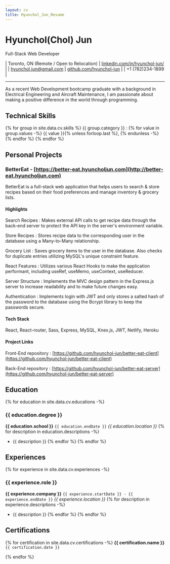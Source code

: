 ```yaml
---
layout: cv
title: Hyunchol_Jun_Resume
---
```

# Hyunchol(Chol) Jun

Full-Stack Web Developer

| Toronto, ON (Remote / Open to Relocation) | [linkedin.com/in/hyunchol-jun/](https://www.linkedin.com/in/hyunchol-jun/) |
| hyunchol.jun@gmail.com | [github.com/hyunchol-jun](https://github.com/hyunchol-jun) |
| +1 (782)234-1899 |

---

As a recent Web Development bootcamp graduate with a background in Electrical Engineering and Aircraft Maintenance, I am passionate about making a positive difference in the world through programming.

## Technical Skills
{% for group in site.data.cv.skills %}
{{ group.category }}
: 
    {% for value in group.values -%} 
        {{ value }}{% unless forloop.last %}, {% endunless -%}
    {% endfor %}
{% endfor %}

## Personal Projects

### BetterEat - [https://better-eat.hyuncholjun.com](http://better-eat.hyuncholjun.com)
BetterEat is a full-stack web application that helps users to search & store recipes based on their food preferences and manage inventory & grocery lists.

#### Highlights
Search Recipes
: Makes external API calls to get recipe data through the back-end server to protect the API key in the server's environment variable.

Store Recipes
: Stores recipe data to the corresponding user in the database using a Many-to-Many relationship.

Grocery List
: Saves grocery items to the user in the database. Also checks for duplicate entries utilizing MySQL's unique constraint feature.

React Features
: Utilizes various React Hooks to make the application performant, including useRef, useMemo, useContext, useReducer.

Server Structure
: Implements the MVC design pattern in the Express.js server to increase readability and to make future changes easy.

Authentication
: Implements login with JWT and only stores a salted hash of the password to the database using the Bcrypt library to keep the passwords secure.

#### Tech Stack
React, React-router, Sass, Express, MySQL, Knex.js, JWT, Netlify, Heroku

#### Project Links 

Front-End repository
: [https://github.com/hyunchol-jun/better-eat-client](https://github.com/hyunchol-jun/better-eat-client)

Back-End repository
: [https://github.com/hyunchol-jun/better-eat-server](https://github.com/hyunchol-jun/better-eat-server)


## Education

{% for education in site.data.cv.educations -%}
### {{ education.degree }}
**{{ education.school }}**
`{{ education.endDate }}`
*{{ education.location }}*
{% for description in education.descriptions -%}
- {{ description }}
{% endfor %}
{% endfor %}


## Experiences

{% for experience in site.data.cv.experiences -%}
### {{ experience.role }}
**{{ experience.company }}**
`{{ experience.startDate }} - {{ experience.endDate }}`
*{{ experience.location }}*
{% for description in experience.descriptions -%}
- {{ description }}
{% endfor %}
{% endfor %}

## Certifications

{% for certification in site.data.cv.certifications -%}
**{{ certification.name }}**
`{{ certification.date }}`

{% endfor %}
<!-- ### Footer

Last updated: May 2013 -->
